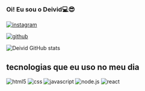 ### Oi! Eu sou o Deivid💻😎

[![instagram](https://img.shields.io/badge/Instagram-E4405F?style=for-the-badge&logo=instagram&logoColor=white)](https://www.instagram.com/deivid1320/)

[![github](	https://img.shields.io/badge/GitHub-100000?style=for-the-badge&logo=github&logoColor=white)](https://github.com/Deividlimabrito)


![Deivid GitHub stats](https://github-readme-stats.vercel.app/api?username=Deividlimabrito&show_icons=true&theme=onedark)

## tecnologias que eu uso no meu dia
<div>
  <img aling="center" alt="html5" src="https://img.shields.io/badge/HTML5-E34F26?style=for-the-badge&logo=html5&logoColor=white"/>
  <img aling="center" alt="css" src="https://img.shields.io/badge/CSS3-1572B6?style=for-the-badge&logo=css3&logoColor=white">
  <img aling="center" alt="javascript" src="https://img.shields.io/badge/JavaScript-F7DF1E?style=for-the-badge&logo=javascript&logoColor=black">
  <img aling="center" alt="node.js" src="https://img.shields.io/badge/Node.js-43853D?style=for-the-badge&logo=node.js&logoColor=white">
  <img aling="center" alt="react" src="https://img.shields.io/badge/React-20232A?style=for-the-badge&logo=react&logoColor=61DAFB">
  
</div>
